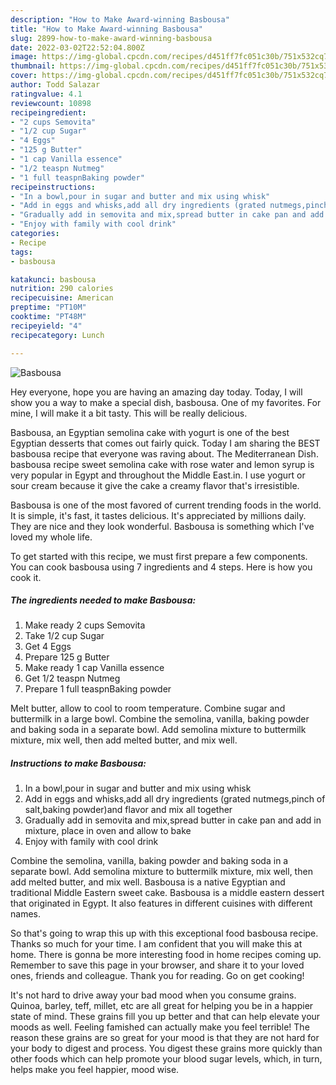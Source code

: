 ```yaml
---
description: "How to Make Award-winning Basbousa"
title: "How to Make Award-winning Basbousa"
slug: 2899-how-to-make-award-winning-basbousa
date: 2022-03-02T22:52:04.800Z
image: https://img-global.cpcdn.com/recipes/d451ff7fc051c30b/751x532cq70/basbousa-recipe-main-photo.jpg
thumbnail: https://img-global.cpcdn.com/recipes/d451ff7fc051c30b/751x532cq70/basbousa-recipe-main-photo.jpg
cover: https://img-global.cpcdn.com/recipes/d451ff7fc051c30b/751x532cq70/basbousa-recipe-main-photo.jpg
author: Todd Salazar
ratingvalue: 4.1
reviewcount: 10898
recipeingredient:
- "2 cups Semovita"
- "1/2 cup Sugar"
- "4 Eggs"
- "125 g Butter"
- "1 cap Vanilla essence"
- "1/2 teaspn Nutmeg"
- "1 full teaspnBaking powder"
recipeinstructions:
- "In a bowl,pour in sugar and butter and mix using whisk"
- "Add in eggs and whisks,add all dry ingredients (grated nutmegs,pinch of salt,baking powder)and flavor and mix all together"
- "Gradually add in semovita and mix,spread butter in cake pan and add in mixture, place in oven and allow to bake"
- "Enjoy with family with cool drink"
categories:
- Recipe
tags:
- basbousa

katakunci: basbousa 
nutrition: 290 calories
recipecuisine: American
preptime: "PT10M"
cooktime: "PT48M"
recipeyield: "4"
recipecategory: Lunch

---
```



![Basbousa](https://img-global.cpcdn.com/recipes/d451ff7fc051c30b/751x532cq70/basbousa-recipe-main-photo.jpg)

Hey everyone, hope you are having an amazing day today. Today, I will show you a way to make a special dish, basbousa. One of my favorites. For mine, I will make it a bit tasty. This will be really delicious.

Basbousa, an Egyptian semolina cake with yogurt is one of the best Egyptian desserts that comes out fairly quick. Today I am sharing the BEST basbousa recipe that everyone was raving about. The Mediterranean Dish. basbousa recipe sweet semolina cake with rose water and lemon syrup is very popular in Egypt and throughout the Middle East.in. I use yogurt or sour cream because it give the cake a creamy flavor that&#39;s irresistible.

Basbousa is one of the most favored of current trending foods in the world. It is simple, it's fast, it tastes delicious. It's appreciated by millions daily. They are nice and they look wonderful. Basbousa is something which I've loved my whole life.


To get started with this recipe, we must first prepare a few components. You can cook basbousa using 7 ingredients and 4 steps. Here is how you cook it.

<!--inarticleads1-->

##### The ingredients needed to make Basbousa:

1. Make ready 2 cups Semovita
1. Take 1/2 cup Sugar
1. Get 4 Eggs
1. Prepare 125 g Butter
1. Make ready 1 cap Vanilla essence
1. Get 1/2 teaspn Nutmeg
1. Prepare 1 full teaspnBaking powder


Melt butter, allow to cool to room temperature. Combine sugar and buttermilk in a large bowl. Combine the semolina, vanilla, baking powder and baking soda in a separate bowl. Add semolina mixture to buttermilk mixture, mix well, then add melted butter, and mix well. 

<!--inarticleads2-->

##### Instructions to make Basbousa:

1. In a bowl,pour in sugar and butter and mix using whisk
1. Add in eggs and whisks,add all dry ingredients (grated nutmegs,pinch of salt,baking powder)and flavor and mix all together
1. Gradually add in semovita and mix,spread butter in cake pan and add in mixture, place in oven and allow to bake
1. Enjoy with family with cool drink


Combine the semolina, vanilla, baking powder and baking soda in a separate bowl. Add semolina mixture to buttermilk mixture, mix well, then add melted butter, and mix well. Basbousa is a native Egyptian and traditional Middle Eastern sweet cake. Basbousa is a middle eastern dessert that originated in Egypt. It also features in different cuisines with different names. 

So that's going to wrap this up with this exceptional food basbousa recipe. Thanks so much for your time. I am confident that you will make this at home. There is gonna be more interesting food in home recipes coming up. Remember to save this page in your browser, and share it to your loved ones, friends and colleague. Thank you for reading. Go on get cooking!

It's not hard to drive away your bad mood when you consume grains. Quinoa, barley, teff, millet, etc are all great for helping you be in a happier state of mind. These grains fill you up better and that can help elevate your moods as well. Feeling famished can actually make you feel terrible! The reason these grains are so great for your mood is that they are not hard for your body to digest and process. You digest these grains more quickly than other foods which can help promote your blood sugar levels, which, in turn, helps make you feel happier, mood wise.
